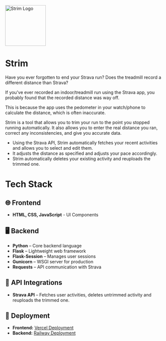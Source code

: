 
<img src="https://github.com/user-attachments/assets/9597570b-dd86-4bfa-a957-29f0515cdb14" alt="Strim Logo" width="130"/>

# Strim
Have you ever forgotten to end your Strava run? Does the treadmill record a different distance than Strava? 

If you've ever recorded an indoor/treadmill run using the Strava app, you probably found that the recorded distance was way off. 

This is because the app uses the pedometer in your watch/phone to calculate the distance, which is often inaccurate. 

Strim is a tool that allows you to trim your run to the point you stopped running automatically. It also allows you to enter the real distance you ran, correct any inconsistencies, and give you accurate data.
- Using the Strava API, Strim automatically fetches your recent activities and allows you to select and edit them. 
- It adjusts the distance as specified and adjusts your pace accordingly.
- Strim automatically deletes your existing activity and reuploads the trimmed one.

# Tech Stack 
## 🌐 Frontend 
- **HTML, CSS, JavaScript** - UI Components

## 🖥️ Backend 
- **Python** – Core backend language
- **Flask** – Lightweight web framework
- **Flask-Session** – Manages user sessions
- **Gunicorn** – WSGI server for production
- **Requests** – API communication with Strava

## 📡 API Integrations
- **Strava API** – Fetches user activities, deletes untrimmed activity and reuploads the trimmed one.

## 🚀 Deployment
- **Frontend:** [Vercel Deployment](https://strimrun.vercel.app)
- **Backend:** [Railway Deployment](https://strim-production.up.railway.app)
